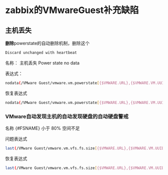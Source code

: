 # zabbix的VMwareGuest补充缺陷

## 主机丢失

**删除**powerstate的自动删除机制，删除这个

```bash
Discard unchanged with heartbeat
```



名称： 主机丢失  Power state no data

表达式： 

```bash
nodata(/VMware Guest/vmware.vm.powerstate[{$VMWARE.URL},{$VMWARE.VM.UUID}],3m)=1
```

恢复表达式

```bash
nodata(/VMware Guest/vmware.vm.powerstate[{$VMWARE.URL},{$VMWARE.VM.UUID}],3m)=0
```

### VMware自动发现主机的自动发现硬盘的自动硬盘警戒

名称 {#FSNAME} 小于 80% 空间不足

问题表达式

```bash
last(/VMware Guest/vmware.vm.vfs.fs.size[{$VMWARE.URL},{$VMWARE.VM.UUID},{#FSNAME},pfree])<20
```

恢复表达式

```bash
last(/VMware Guest/vmware.vm.vfs.fs.size[{$VMWARE.URL},{$VMWARE.VM.UUID},{#FSNAME},pfree])>=20
```

